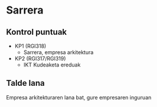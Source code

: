 # Sarrera

## Kontrol puntuak
- KP1 (RGI318)
    - Sarrera, empresa arkitektura
- KP2 (RGI317/RGI319)
    - IKT Kudeaketa ereduak

## Talde lana
Empresa arkitekturaren lana bat, gure empresaren inguruan